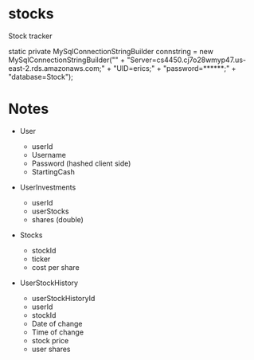 # stocks
Stock tracker



static private MySqlConnectionStringBuilder connstring = new MySqlConnectionStringBuilder("" +
            "Server=cs4450.cj7o28wmyp47.us-east-2.rds.amazonaws.com;" +
            "UID=erics;" +
            "password=******;" +
"database=Stock");



# Notes

- User
    - userId
    - Username
    - Password (hashed client side)
    - StartingCash

- UserInvestments
    - userId
    - userStocks
    - shares (double)

- Stocks
    - stockId
    - ticker
    - cost per share

- UserStockHistory
    - userStockHistoryId
    - userId
    - stockId
    - Date of change
    - Time of change
    - stock price
    - user shares